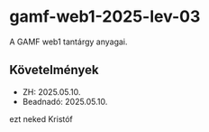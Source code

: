# gamf-web1-2025-lev-03
A GAMF web1 tantárgy anyagai.

## Követelmények
- ZH: 2025.05.10.
- Beadnadó: 2025.05.10.

ezt neked Kristóf